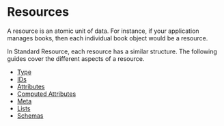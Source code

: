 # Resources

A resource is an atomic unit of data. For instance, if your application manages books,
then each individual book object would be a resource.

In Standard Resource, each resource has a similar structure. The following guides
cover the different aspects of a resource.

* [Type](type.md)
* [IDs](ids.md)
* [Attributes](attributes.md)
* [Computed Attributes](computed-attributes.md)
* [Meta](meta.md)
* [Lists](lists.md)
* [Schemas](schemas.md)
